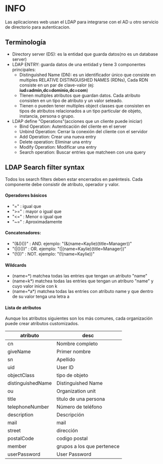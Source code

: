 # INFO
Las aplicaciones web usan el LDAP para integrarse con el AD u otro servicio de directorio para autenticacion.

## Terminología

- Directory server (DS): es la entidad que guarda datos(no es un database server)
- LDAP ENTRY: guarda datos de una entidad y tiene 3 componentes principales:
    - Distinguished Name (DN): es un identificador único que consiste en multiples RELATIVE DISTINGUISHED NAMES (RDNs), Cada RDN consiste en un par de clave-valor (ej: **iud=admin,dc=dominio,dc=com**)
    - TIenen multiples atributos que guardan datos. Cada atributo consisten en un tipo de atributo y un valor seteado.
    - Tienen o pueden tener multiples object classes que consisten en tipos de atributos relacionados a un tipo particular de objeto, instancia, persona o grupo.
- LDAP define "Operations"(acciones que un cliente puede iniciar)
    - Bind Operation: Autenticación del cliente en el server
    - Unbind Operation: Cerrar la conexión del cliente con el servidor
    - Add Operation: Crear una nueva entry
    - Delete operation: Eliminar una entry
    - Modify Operation: Modificar una entry
    - Search operation: Buscar entries que matcheen con una query

## LDAP Search filter syntax
Todos los search filters deben estar encerrados en paréntesis. Cada componente debe consistir de atributo, operador y valor.
#### Operadores básicos

- "=" : igual que
- ">=" : mayor o igual que
- "<=" : Menor o igual que
- "~=" : Aproximadamente

#### Concatenadores:
- "(&()())" : AND. ejemplo:  "(&(name=Kaylie)(title=Manager))"
- "(|()())" : OR. ejemplo: "(|(name=Kaylie)(title=Manager))"
- "(!())" : NOT. ejemplo: "(!(name=Kaylie))"


#### Wildcards
- (name=*) matchea todas las entries que tengan un atributo "name"
- (name=k*) matchea todas las entries que tengan un atriburo "name" y cuyo valor inicie con k
- (name=\*a\*) matchea todas las entries con atributo name y que dentro de su valor tenga una letra a

#### Lista de atributos

Aunque los atributos siguientes son los más comunes, cada organización puede crear atributos customizados.

| atributo | desc |
|---|---|
| cn | Nombre completo |
|giveName | Primer nombre |
|sn | Apellido |
|uid | User ID |
|objectClass | tipo de objeto |
|distinguishedName | Distinguished Name |
|ou | Organization unit |
|title | titulo de una persona |
|telephoneNumber | Número de teléfono |
|description | Descripción |
|mail | mail |
| street | dirección |
|postalCode | codigo postal |
|member | grupos a los que pertenece |
|userPassword | User Password |
